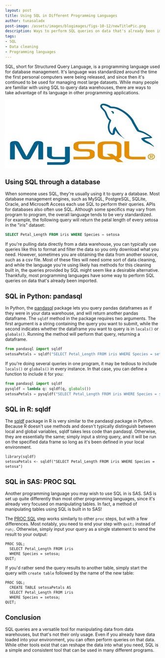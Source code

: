 ```yaml
---
layout: post
title: Using SQL in Different Programming Languages
author: tunasaladx
post-image: /assets/images/blogimages/figs-10-12/newTitlePic.png
description: Ways to perform SQL queries on data that's already been imported. 
tags:
- SQL
- Data cleaning
- Programming languages
---
```


SQL, short for Structured Query Language, is a programming language used for database management. 
It's language was standardized around the time the first personal computers were being released, and
since then it's continued to be used for managing most large datasets. While many people are familiar with
using SQL to query data warehouses, there are ways to take advantage of its language in other programming
applications. 

![MySQL](/assets/images/blogimages/figs-10-12/mysql.jpeg)

## Using SQL through a database

When someone uses SQL, they're usually using it to query a database. Most database management engines, such
as MySQL, PostgreSQL, SQLite, Oracle, and Microsoft Access each use SQL to perform their queries. APIs
for databases also often use SQL. Although some specifics may vary from program to program, the overall
language tends to be very standardized. For example, the following query will return the petal length
of every setosa in the "iris" dataset: 

```sql
SELECT Petal_Length FROM iris WHERE Species = setosa
```

If you're pulling data directly from a data warehouse, you can typically use queries like this to format 
and filter the data so you only download what you need. However, sometimes you are obtaining the data
from another source, such as a csv file. Most of these files will need some sort of data cleaning, and 
while the language you're using likely has methods for this cleaning built in, the queries provided by
SQL might seem like a desirable alternative. Thankfully, most programming languages have some way to
perform SQL queries on data that's already been imported. 

## SQL in Python: pandasql

In Python, the [pandasql](https://pypi.org/project/pandasql/) package lets you query pandas dataframes
as if they were in your data warehouse, and will return another pandas dataframe. The `sqldf` method
in the package requires two arguments. The first argument is a string containing the query you want to
submit, while the second indicates whether the dataframe you want to query is in `locals()` or `globals()`.
Running the method will perform that query, returning a dataframe. 

```python
from pandasql import sqldf
setosaPetals = sqldf("SELECT Petal_Length FROM iris WHERE Species = setosa", globals())
```
If you're doing several queries in one program, it may be tedious to include `locals()` or `globals()` in
every instance. In that case, you can define a function to include it for you:

```python
from pandasql import sqldf
pysqldf = lambda q: sqldf(q, globals())
setosaPetals = pysqldf("SELECT Petal_Length FROM iris WHERE Species = setosa")
```

## SQL in R: sqldf

The [sqldf](https://www.rdocumentation.org/packages/sqldf/) package in R is very similar to the pandasql 
package in Python. Because R doesn't use methods and doesn't typically distinguish between 
local and global variables, sqldf takes less code than pandasql. Otherwise, they are essentially the
same; simply input a string query, and it will be run on the specified data frame so long as it's been
defined in your local environment. 

```splus
library(sqldf)
setosaPetals <- sqldf("SELECT Petal_Length FROM iris WHERE Species = setosa")
```

## SQL in SAS: PROC SQL

Another programming language you may wish to use SQL in is SAS. SAS is set up quite differently than
most other programming languages, since it's already very focused on manipulating tables. In fact, a
method of manipulating tables using SQL is built in to SAS! 

The 
[PROC SQL](https://documentation.sas.com/doc/en/pgmsascdc/9.4_3.5/sqlproc/n1lhnlzhrmrqggn1rz570u89oq2m.htm)
step works similarly to other `proc` steps, but with a few differences. Most notably, you need to end your 
step with `quit;` instead of `run;`. Otherwise, simply input your query as a single statement to send the
result to your output: 

```sas
PROC SQL;
  SELECT Petal_Length FROM iris 
  WHERE Species = setosa;
QUIT;
```

If you'd rather send the query results to another table, simply start the query with `create table`
followed by the name of the new table:

```sas
PROC SQL;
  CREATE TABLE setosaPetals AS
  SELECT Petal_Length FROM iris 
  WHERE Species = setosa;
QUIT;
```

## Conclusion

SQL queries are a versatile tool for manipulating data from data warehouses, but that's not their only
usage. Even if you already have data loaded into your environment, you can often perform queries on that
data. While other tools exist that can reshape the data into what you need, SQL is a simple and 
consistent tool that can be used in many different programs.  
